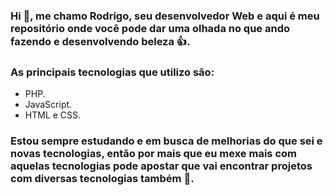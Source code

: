 ### Hi 👋, me chamo Rodrigo, seu desenvolvedor Web e aqui é meu repositório onde você pode dar uma olhada no que ando fazendo e desenvolvendo beleza :+1:.

### As principais tecnologias que utilizo são:
- PHP.
- JavaScript.
- HTML e CSS.

### Estou sempre estudando e em busca de melhorias do que sei e novas tecnologias, então por mais que eu mexe mais com aquelas tecnologias pode apostar que vai encontrar projetos com diversas tecnologias também :grimacing:.

<!--
**rodrigoyuri/rodrigoyuri** is a ✨ _special_ ✨ repository because its `README.md` (this file) appears on your GitHub profile.

Here are some ideas to get you started:

- 🔭 I’m currently working on ...
- 🌱 I’m currently learning ...
- 👯 I’m looking to collaborate on ...
- 🤔 I’m looking for help with ...
- 💬 Ask me about ...
- 📫 How to reach me: ...
- 😄 Pronouns: ...
- ⚡ Fun fact: ...
-->
